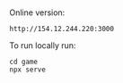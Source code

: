 #

Online version:

```
http://154.12.244.220:3000
```

To run locally run:

```
cd game
npx serve
```
